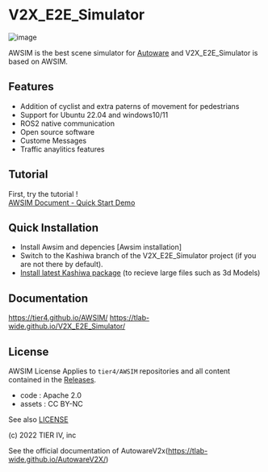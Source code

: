 # V2X_E2E_Simulator



![image](https://github.com/hoosh-ir/V2X_E2E_Simulator/assets/32614364/2e273eb2-89f0-47f3-9e6f-81648e3cd807)


AWSIM is the best scene simulator for [Autoware](https://github.com/autowarefoundation/autoware) and V2X_E2E_Simulator
is based on AWSIM.

## Features

- Addition of cyclist and extra paterns of movement for pedestrians
- Support for Ubuntu 22.04 and windows10/11
- ROS2 native communication
- Open source software
- Custome Messages
- Traffic anaylitics features

## Tutorial

First, try the tutorial !  
[AWSIM Document - Quick Start Demo](https://tier4.github.io/AWSIM/GettingStarted/QuickStartDemo/)

## Quick Installation 
- Install Awsim and depencies [Awsim installation]
- Switch to the Kashiwa branch of the V2X_E2E_Simulator project (if you are not there by default).
- [Install latest Kashiwa package](https://drive.google.com/file/d/1BDRqKoSWoFUZLmhaKN0ip7HBFcUHueAH/view?usp=sharing) (to recieve large files such as 3d Models) 


## Documentation


https://tier4.github.io/AWSIM/
https://tlab-wide.github.io/V2X_E2E_Simulator/


## License

AWSIM License
Applies to `tier4/AWSIM` repositories and all content contained in the [Releases](https://github.com/tier4/AWSIM/releases).

- code : Apache 2.0
- assets : CC BY-NC

See also [LICENSE](./LICENSE)


(c) 2022 TIER IV, inc




See the official documentation of AutowareV2x(https://tlab-wide.github.io/AutowareV2X/)